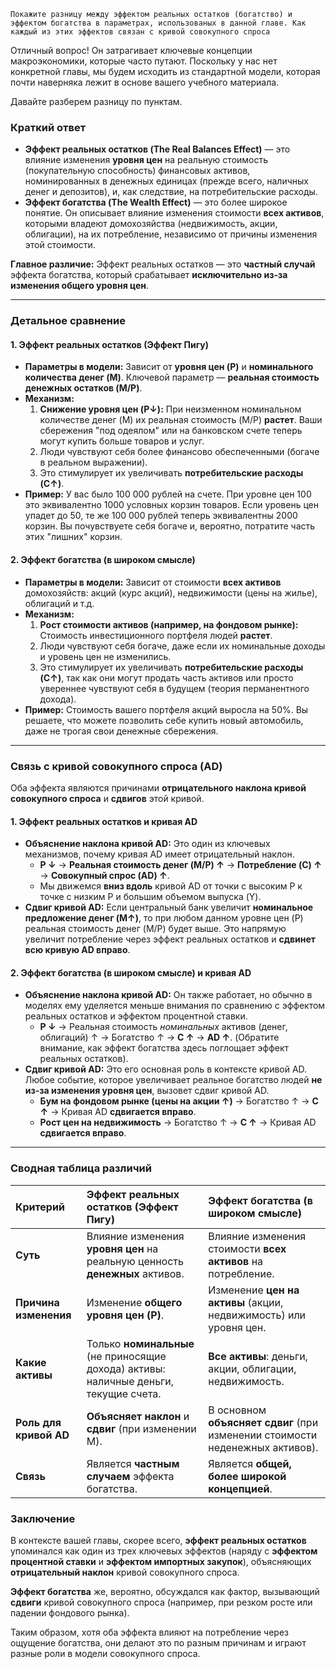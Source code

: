 	Покажите разницу между эффектом реальных остатков (богатство) и эффектом богатства в параметрах, использованых в данной главе. Как каждый из этих эффектов связан с кривой совокупного спроса 

Отличный вопрос! Он затрагивает ключевые концепции макроэкономики, которые часто путают. Поскольку у нас нет конкретной главы, мы будем исходить из стандартной модели, которая почти наверняка лежит в основе вашего учебного материала.

Давайте разберем разницу по пунктам.

### Краткий ответ

*   **Эффект реальных остатков (The Real Balances Effect)** — это влияние изменения **уровня цен** на реальную стоимость (покупательную способность) финансовых активов, номинированных в денежных единицах (прежде всего, наличных денег и депозитов), и, как следствие, на потребительские расходы.
*   **Эффект богатства (The Wealth Effect)** — это более широкое понятие. Он описывает влияние изменения стоимости **всех активов**, которыми владеют домохозяйства (недвижимость, акции, облигации), на их потребление, независимо от причины изменения этой стоимости.

**Главное различие:** Эффект реальных остатков — это **частный случай** эффекта богатства, который срабатывает **исключительно из-за изменения общего уровня цен**.

---

### Детальное сравнение

#### 1. Эффект реальных остатков (Эффект Пигу)

*   **Параметры в модели:** Зависит от **уровня цен (P)** и **номинального количества денег (M)**. Ключевой параметр — **реальная стоимость денежных остатков (M/P)**.
*   **Механизм:**
    1.  **Снижение уровня цен (P↓):** При неизменном номинальном количестве денег (M) их реальная стоимость (M/P) **растет**. Ваши сбережения "под одеялом" или на банковском счете теперь могут купить больше товаров и услуг.
    2.  Люди чувствуют себя более финансово обеспеченными (богаче в реальном выражении).
    3.  Это стимулирует их увеличивать **потребительские расходы (C↑)**.
*   **Пример:** У вас было 100 000 рублей на счете. При уровне цен 100 это эквивалентно 1000 условных корзин товаров. Если уровень цен упадет до 50, те же 100 000 рублей теперь эквивалентны 2000 корзин. Вы почувствуете себя богаче и, вероятно, потратите часть этих "лишних" корзин.

#### 2. Эффект богатства (в широком смысле)

*   **Параметры в модели:** Зависит от стоимости **всех активов** домохозяйств: акций (курс акций), недвижимости (цены на жилье), облигаций и т.д.
*   **Механизм:**
    1.  **Рост стоимости активов (например, на фондовом рынке):** Стоимость инвестиционного портфеля людей **растет**.
    2.  Люди чувствуют себя богаче, даже если их номинальные доходы и уровень цен не изменились.
    3.  Это стимулирует их увеличивать **потребительские расходы (C↑)**, так как они могут продать часть активов или просто увереннее чувствуют себя в будущем (теория перманентного дохода).
*   **Пример:** Стоимость вашего портфеля акций выросла на 50%. Вы решаете, что можете позволить себе купить новый автомобиль, даже не трогая свои денежные сбережения.

---

### Связь с кривой совокупного спроса (AD)

Оба эффекта являются причинами **отрицательного наклона кривой совокупного спроса** и **сдвигов** этой кривой.

#### 1. Эффект реальных остатков и кривая AD

*   **Объяснение наклона кривой AD:** Это один из ключевых механизмов, почему кривая AD имеет отрицательный наклон.
    *   **P ↓** → **Реальная стоимость денег (M/P) ↑** → **Потребление (C) ↑** → **Совокупный спрос (AD) ↑**.
    *   Мы движемся **вниз вдоль** кривой AD от точки с высоким P к точке с низким P и большим объемом выпуска (Y).
*   **Сдвиг кривой AD:** Если центральный банк увеличит **номинальное предложение денег (M↑)**, то при любом данном уровне цен (P) реальная стоимость денег (M/P) будет выше. Это напрямую увеличит потребление через эффект реальных остатков и **сдвинет всю кривую AD вправо**.

#### 2. Эффект богатства (в широком смысле) и кривая AD

*   **Объяснение наклона кривой AD:** Он также работает, но обычно в моделях ему уделяется меньше внимания по сравнению с эффектом реальных остатков и эффектом процентной ставки.
    *   **P ↓** → Реальная стоимость *номинальных* активов (денег, облигаций) ↑ → Богатство ↑ → **C ↑** → **AD ↑**. (Обратите внимание, как эффект богатства здесь поглощает эффект реальных остатков).
*   **Сдвиг кривой AD:** Это его основная роль в контексте кривой AD. Любое событие, которое увеличивает реальное богатство людей **не из-за изменения уровня цен**, вызовет сдвиг кривой AD.
    *   **Бум на фондовом рынке (цены на акции ↑)** → Богатство ↑ → **C ↑** → Кривая AD **сдвигается вправо**.
    *   **Рост цен на недвижимость** → Богатство ↑ → **C ↑** → Кривая AD **сдвигается вправо**.

---

### Сводная таблица различий

| Критерий | Эффект реальных остатков (Эффект Пигу) | Эффект богатства (в широком смысле) |
| :--- | :--- | :--- |
| **Суть** | Влияние изменения **уровня цен** на реальную ценность **денежных** активов. | Влияние изменения стоимости **всех активов** на потребление. |
| **Причина изменения** | Изменение **общего уровня цен (P)**. | Изменение **цен на активы** (акции, недвижимость) или уровня цен. |
| **Какие активы** | Только **номинальные** (не приносящие дохода) активы: наличные деньги, текущие счета. | **Все активы**: деньги, акции, облигации, недвижимость. |
| **Роль для кривой AD** | **Объясняет наклон** и **сдвиг** (при изменении M). | В основном **объясняет сдвиг** (при изменении стоимости неденежных активов). |
| **Связь** | Является **частным случаем** эффекта богатства. | Является **общей, более широкой концепцией**. |

### Заключение

В контексте вашей главы, скорее всего, **эффект реальных остатков** упоминался как один из трех ключевых эффектов (наряду с **эффектом процентной ставки** и **эффектом импортных закупок**), объясняющих **отрицательный наклон** кривой совокупного спроса.

**Эффект богатства** же, вероятно, обсуждался как фактор, вызывающий **сдвиги** кривой совокупного спроса (например, при резком росте или падении фондового рынка).

Таким образом, хотя оба эффекта влияют на потребление через ощущение богатства, они делают это по разным причинам и играют разные роли в модели совокупного спроса.